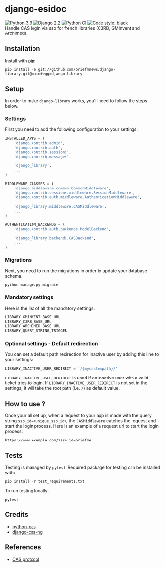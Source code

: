# django-esidoc
[![Python 3.9](https://img.shields.io/badge/python-3.7|3.8|3.9-blue.svg)](https://www.python.org/downloads/release/python-390/) 
[![Django 2.2](https://img.shields.io/badge/django-2.2-blue.svg)](https://docs.djangoproject.com/en/2.2/)
[![Python CI](https://github.com/briefmnews/django-library/actions/workflows/workflow.yaml/badge.svg)](https://github.com/briefmnews/django-library/actions/workflows/workflow.yaml)
[![Code style: black](https://img.shields.io/badge/code%20style-black-000000.svg)](https://github.com/python/black)  
Handle CAS login via sso for french libraries (C3RB, GMInvent and Archimed).

## Installation
Install with [pip](https://pip.pypa.io/en/stable/):
```shell
pip install -e git://github.com/briefmnews/django-library.git@main#egg=django-library
```

## Setup
In order to make `django-library` works, you'll need to follow the steps below.

### Settings
First you need to add the following configuration to your settings:
```python
INSTALLED_APPS = (
    'django.contrib.admin',
    'django.contrib.auth',
    'django.contrib.sessions',
    'django.contrib.messages',

    'django_library',
    ...
)

MIDDLEWARE_CLASSES = (
    'django.middleware.common.CommonMiddleware',
    'django.contrib.sessions.middleware.SessionMiddleware',
    'django.contrib.auth.middleware.AuthenticationMiddleware',
    
    'django_library.middleware.CASMiddleware',
    ...
)

AUTHENTICATION_BACKENDS = (
    'django.contrib.auth.backends.ModelBackend',
    
    'django_library.backends.CASBackend',
    ...
)
```

### Migrations
Next, you need to run the migrations in order to update your database schema.
```shell
python manage.py migrate
```

### Mandatory settings
Here is the list of all the mandatory settings:
```python
LIBRARY_GMINVENT_BASE_URL
LIBRARY_C3RB_BASE_URL
LIBRARY_ARCHIMED_BASE_URL
LIBRARY_QUERY_STRING_TRIGGER
```

### Optional settings - Default redirection
You can set a default path redirection for inactive user by adding this line to 
your settings:
```python
LIBRARY_INACTIVE_USER_REDIRECT = '/{mycustompath}/'
```
`LIBRARY_INACTIVE_USER_REDIRECT` is used if an inactive user with a valid ticket
tries to login.
If `LIBRARY_INACTIVE_USER_REDIRECT` is not set in the settings, it will take
the root path (i.e. `/`) as default value.


## How to use ?
Once your all set up, when a request to your app is made with the query string 
`sso_id=<unique_sso_id>`, the `CASMiddleware` catches the request and start the login process. 
Here is an example of a request url to start the login process:
```http request
https://www.exemple.com/?sso_id=briefme
```

## Tests
Testing is managed by `pytest`. Required package for testing can be installed with:
```shell
pip install -r test_requirements.txt
```
To run testing locally:
```shell
pytest
```

## Credits
- [python-cas](https://github.com/python-cas/python-cas)
- [django-cas-ng](https://github.com/mingchen/django-cas-ng)

## References
- [CAS protocol](https://www.apereo.org/projects/cas)
